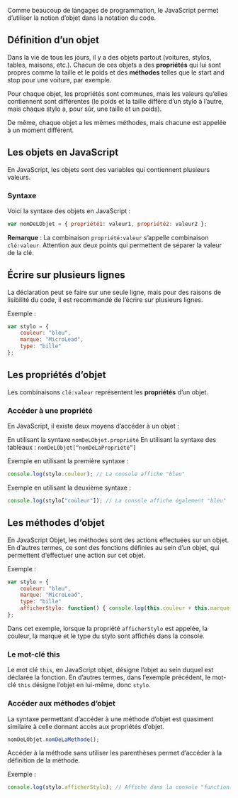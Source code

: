 Comme beaucoup de langages de programmation, le JavaScript permet d’utiliser la notion d’objet dans la notation du code. 

## Définition d’un objet

Dans la vie de tous les jours, il y a des objets partout (voitures, stylos, tables, maisons, etc.). Chacun de ces objets a des **propriétés** qui lui sont propres comme la taille et le poids et des **méthodes** telles que le start and stop pour une voiture, par exemple. 

Pour chaque objet, les propriétés sont communes, mais les valeurs qu’elles contiennent sont différentes (le poids et la taille diffère d’un stylo à l’autre, mais chaque stylo a, pour sûr, une taille et un poids).

De même, chaque objet a les mêmes méthodes, mais chacune est appelée à un moment différent. 

## Les objets en JavaScript

En JavaScript, les objets sont des variables qui contiennent plusieurs valeurs. 

### Syntaxe

Voici la syntaxe des objets en JavaScript :

```js
var nomDeLObjet = { propriété1: valeur1, propriété2: valeur2 };
```

__Remarque__ : La combinaison ```propriété:valeur``` s’appelle combinaison ```clé:valeur```. Attention aux deux points qui permettent de séparer la valeur de la clé.

## Écrire sur plusieurs lignes

La déclaration peut se faire sur une seule ligne, mais pour des raisons de lisibilité du code, il est recommandé de l’écrire sur plusieurs lignes.

Exemple :

```js
var stylo = { 
	couleur: "bleu",
	marque: "MicroLead",
	type: "bille"
};
```

## Les propriétés d’objet

Les combinaisons ```clé:valeur``` représentent les **propriétés** d’un objet.

### Accéder à une propriété

En JavaScript, il existe deux moyens d’accéder à un objet :

En utilisant la syntaxe ```nomDeLObjet.propriété```
En utilisant la syntaxe des tableaux : ```nomDeLObjet[“nomDeLaPropriété”]```

Exemple en utilisant la première syntaxe :

```js
console.log(stylo.couleur); // La console affiche "bleu"
```

Exemple en utilisant la deuxième syntaxe :

```js
console.log(stylo["couleur"]); // La console affiche également "bleu"
```

## Les méthodes d’objet

En JavaScript Objet, les méthodes sont des actions effectuées sur un objet. En d’autres termes, ce sont des fonctions définies au sein d’un objet, qui permettent d’effectuer une action sur cet objet. 

Exemple :

```js
var stylo = { 
	couleur: "bleu",
	marque: "MicroLead",
	type: "bille"
	afficherStylo: function() { console.log(this.couleur + this.marque + this.type); }
};
```

Dans cet exemple, lorsque la propriété ```afficherStylo``` est appelée, la couleur, la marque et le type du stylo sont affichés dans la console.

### Le mot-clé this

Le mot clé ```this```, en JavaScript objet, désigne l’objet au sein duquel est déclarée la fonction. En d’autres termes, dans l’exemple précédent, le mot-clé ```this``` désigne l’objet en lui-même, donc ```stylo```.

### Accéder aux méthodes d’objet

La syntaxe permettant d’accéder à une méthode d’objet est quasiment similaire à celle donnant accès aux propriétés d’objet.

```js
nomDeLObjet.nomDeLaMethode();
```

Accéder à la méthode sans utiliser les parenthèses permet d’accéder à la définition de la méthode. 

Exemple :

```js
console.log(stylo.afficherStylo); // Affiche dans la console "function() { console.log(this.couleur + this.marque + this.type); }"
```